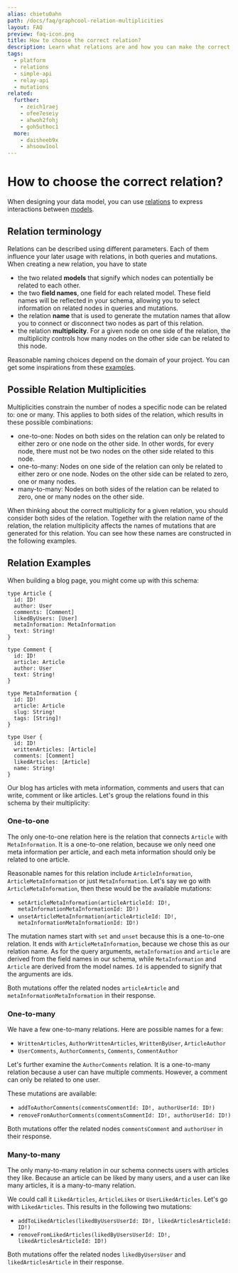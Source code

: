```yaml
---
alias: chietu0ahn
path: /docs/faq/graphcool-relation-multiplicities
layout: FAQ
preview: faq-icon.png
title: How to choose the correct relation?
description: Learn what relations are and how you can make the correct choice when designing relations as part of your GraphQL schema and data model.
tags:
  - platform
  - relations
  - simple-api
  - relay-api
  - mutations
related:
  further:
    - zeich1raej
    - ofee7eseiy
    - ahwoh2fohj
    - goh5uthoc1
  more:
    - daisheeb9x
    - ahsoow1ool
---
```


# How to choose the correct relation?

When designing your data model, you can use [relations](!alias-goh5uthoc1) to express interactions between [models](!alias-ij2choozae).

## Relation terminology

Relations can be described using different parameters. Each of them influence your later usage with relations, in both queries and mutations. When creating a new relation, you have to state

* the two related **models** that signify which nodes can potentially be related to each other.
* the two **field names**, one field for each related model. These field names will be reflected in your schema, allowing you to select information on related nodes in queries and mutations.
* the relation **name** that is used to generate the mutation names that allow you to connect or disconnect two nodes as part of this relation.
* the relation **multiplicity**. For a given node on one side of the relation, the multiplicity controls how many nodes on the other side can be related to this node.

Reasonable naming choices depend on the domain of your project. You can get some inspirations from these [examples](#relation-examples).

## Possible Relation Multiplicities

Multiplicities constrain the number of nodes a specific node can be related to: one or many. This applies to both sides of the relation, which results in these possible combinations:

* one-to-one: Nodes on both sides on the relation can only be related to either zero or one node on the other side. In other words, for every node, there must not be two nodes on the other side related to this node.
* one-to-many: Nodes on one side of the relation can only be related to either zero or one node. Nodes on the other side can be related to zero, one or many nodes.
* many-to-many: Nodes on both sides of the relation can be related to zero, one or many nodes on the other side.

When thinking about the correct multiplicity for a given relation, you should consider both sides of the relation. Together with the relation name of the relation, the relation multiplicity affects the names of mutations that are generated for this relation. You can see how these names are constructed in the following examples.

## Relation Examples

When building a blog page, you might come up with this schema:

```idl
type Article {
  id: ID!
  author: User
  comments: [Comment]
  likedByUsers: [User]
  metaInformation: MetaInformation
  text: String!
}

type Comment {
  id: ID!
  article: Article
  author: User
  text: String!
}

type MetaInformation {
  id: ID!
  article: Article
  slug: String!
  tags: [String]!
}

type User {
  id: ID!
  writtenArticles: [Article]
  comments: [Comment]
  likedArticles: [Article]
  name: String!
}
```

Our blog has articles with meta information, comments and users that can write, comment or like articles.
Let's group the relations found in this schema by their multiplicity:

### One-to-one

The only one-to-one relation here is the relation that connects `Article` with `MetaInformation`. It is a one-to-one relation, because we only need one meta information per article, and each meta information should only be related to one article.

Reasonable names for this relation include `ArticleInformation`, `ArticleMetaInformation` or just `MetaInformation`. Let's say we go with `ArticleMetaInformation`, then these would be the available mutations:

* `setArticleMetaInformation(articleArticleId: ID!, metaInformationMetaInformationId: ID!)`
* `unsetArticleMetaInformation(articleArticleId: ID!, metaInformationMetaInformationId: ID!)`

The mutation names start with `set` and `unset` because this is a one-to-one relation. It ends with `ArticleMetaInformation`, because we chose this as our relation name. As for the query arguments, `metaInformation` and `article` are derived from the field names in our schema, while `MetaInformation` and `Article` are derived from the model names. `Id` is appended to signify that the arguments are ids.

Both mutations offer the related nodes `articleArticle` and `metaInformationMetaInformation` in their response.

### One-to-many

We have a few one-to-many relations. Here are possible names for a few:

* `WrittenArticles`, `AuthorWrittenArticles`, `WrittenByUser`, `ArticleAuthor`
* `UserComments`, `AuthorComments`, `Comments`, `CommentAuthor`

Let's further examine the `AuthorComments` relation. It is a one-to-many relation because a user can have multiple comments. However, a comment can only be related to one user.

These mutations are available:

* `addToAuthorComments(commentsCommentId: ID!, authorUserId: ID!)`
* `removeFromAuthorComments(commentsCommentId: ID!, authorUserId: ID!)`

Both mutations offer the related nodes `commentsComment` and `authorUser` in their response.

### Many-to-many

The only many-to-many relation in our schema connects users with articles they like. Because an article can be liked by many users, and a user can like many articles, it is a many-to-many relation.

We could call it `LikedArticles`, `ArticleLikes` or `UserLikedArticles`. Let's go with `LikedArticles`. This results in the following two mutations:

* `addToLikedArticles(likedByUsersUserId: ID!, likedArticlesArticleId: ID!)`
* `removeFromLikedArticles(likedByUsersUserId: ID!, likedArticlesArticleId: ID!)`

Both mutations offer the related nodes `likedByUsersUser` and `likedArticlesArticle` in their response.

